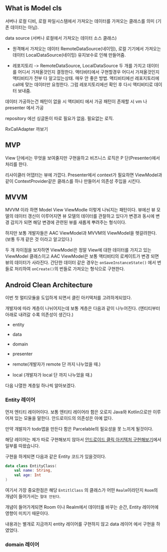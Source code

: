 ## What is Model cls

서버나 로컬 디비, 로컬 파일시스템에서 가져오는 데이터를 가져오는 클래스를 의미 (기존 데이터는 아님).

data source (서버나 로컬에서 가져오는 데이터 소스 클래스)

- 원격해서 가져오는 데이터 RemoteDataSource(네이밍), 로컬 기기에서 가져오는 데이터 LocalDataSource(네이밍) 유지보수로 인해 만들어줌.

- 레포지토리 -> RemoteDataSource, LocalDataSource 두 개를 가지고 데이터를 어디서 가져올것인지 결정한다. 액티비티에서 구현할경우 어디서 가져올것인지 액티비티가 전부 다 알고있는상태. 매우 안 좋은 방법. 액티비티에선 레포지토리에 call에 맞는 데이터만 요청한다. 그럼 레포지토리에선 확인 후 다시 액티비티로 데이터 보내줌.

데이터 가공하는건 패턴이 없을 시 액티비티 에서 가공 패턴이 존재할 시 vm 나 presenter 에서 가공

repository 에선 싱글톤이 따로 필요가 없음. 필요없는 로직.

RxCallAdapter 까보기

## MVP

View 단에서는 무엇을 보여줄지만 구현을하고 비즈니스 로직은 P 단(Presenter)에서 처리를 한다.

리사이클러 어뎁터는 뷰에 가깝다.
Presenter에서 context가 필요하면 ViewModel과 같이 ContextProvider같은 클래스를 하나 만들어서 의존성 주입을 시킨다.

## MVVM

MVVM 이라 하면 Model View ViewModle 이렇게 나눠지는 패턴이다. 뷰에선 뷰 모델의 데이터 갱신이 이루어지면 뷰 모델의 데이터를 관찰하고 있다가 변경과 동시에 변경 감지가 되면
해당 변경에 관련된 뷰를 새롭게 뿌려주는 형식이다.

하지만 보통 개발자들은 AAC ViewModel과 MVVM의 ViewModel을 헷갈려한다. (보통 두개 같은 것 이라고 알고있다.)

두 개 차이점을 보자하면 ViewModel은 정말 View에 대한 데이터를 가지고 있는 ViewModel 클래스이고 AAC ViewModel은 보통 액티비티의 로케이트가 변경 되면 뷰의 데이터가 사라진다.
간단한 데이터 같은 경우는 `onSaveInstanceState()` 에서 번들로 처리하여 `onCreate()`의 번들로 가져오는 형식으로 구현한다.

## Android Clean Architecture

이번 첫 멀티모듈을 도입하게 되면서 클린 아키택처를 고려하게되었다.

개발자에 따라 계층이 나뉘어지는데 보통 계층은 다음과 같이 나누어진다. (엔티티부터 아래로 내려갈 수록 의존성이 생긴다.)

- entity

- data

- domain

- presenter

- remote(개발자가 remote 단 까지 나누었을 때.)

- local (개발자가 local 단 까지 나누었을 때.)

다음 나열한 계층일 하나씩 알아보겠다.

### Entity 레이어

먼저 엔티티 레이어이다. 보통 엔티티 레이어라 함은 오로지 Java와 Kotlin으로만 이루어져 있는 모듈을 말한다. 안드로이드의 의존성은 아예 없다.

만약 개발자가 todo앱을 만든다 함은 Parcelable의 필요성을 못 느끼게 될것이다.

해당 레이어는 제가 따로 구현해보지 않아서 [안드로이드 클릭 아키텍처 구현해보기](https://academy.realm.io/kr/posts/clean-architecture-in-android/)에서 일부를 따왔습니다.

구현을 하게되면 다음과 같은 Entity 코드가 있을것이다.

```kotlin
data class EntityClass(
    val name: String,
    val age: Int
)
```

여기서 가장 중요한점은 해당 `EntitlClass` 의 클래스가 어떤 `Realm`이라던지 `Room`의 개념이 들어가서는 `절대 안된다`.

개념이 들어가게되면 Room 이나 Realm에서 데이터를 바꾸는 순간, Entity 레이어에 영향이 미치기 때문이다.

내용과는 별개로 지금까지 entity 레이어를 구현하지 않고 data 레이어 에서 구현을 하였었다.

### domain 레이어
